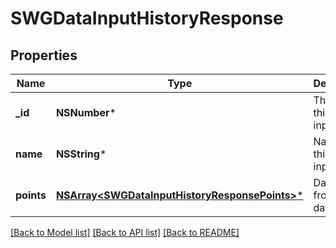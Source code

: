 # SWGDataInputHistoryResponse

## Properties
Name | Type | Description | Notes
------------ | ------------- | ------------- | -------------
**_id** | **NSNumber*** | The ID of this data input | [optional] 
**name** | **NSString*** | Name of this data input | 
**points** | [**NSArray&lt;SWGDataInputHistoryResponsePoints&gt;***](SWGDataInputHistoryResponsePoints.md) | Data points from this data input | [optional] 

[[Back to Model list]](../README.md#documentation-for-models) [[Back to API list]](../README.md#documentation-for-api-endpoints) [[Back to README]](../README.md)


